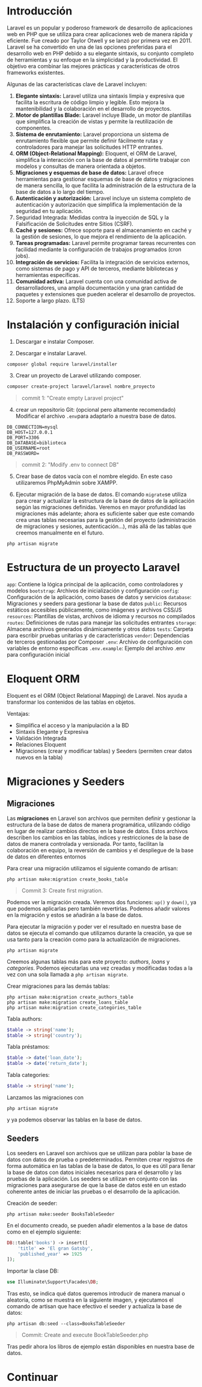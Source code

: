 
# Introducción
Laravel es un popular y poderoso framework de desarrollo de aplicaciones web en PHP que se utiliza para crear aplicaciones web de manera rápida y eficiente. Fue creado por Taylor Otwell y se lanzó por primera vez en 2011. Laravel se ha convertido en una de las opciones preferidas para el desarrollo web en PHP debido a su elegante sintaxis, su conjunto completo de herramientas y su enfoque en la simplicidad y la productividad. El objetivo era combinar las mejores prácticas y características de otros frameworks existentes.

Algunas de las características clave de Laravel incluyen:
1. **Elegante sintaxis:** Laravel utiliza una sintaxis limpia y expresiva que facilita la escritura de código limpio y legible. Esto mejora la mantenibilidad y la colaboración en el desarrollo de proyectos.
2. **Motor de plantillas Blade:** Laravel incluye Blade, un motor de plantillas que simplifica la creación de vistas y permite la reutilización de componentes.
3. **Sistema de enrutamiento:** Laravel proporciona un sistema de enrutamiento flexible que permite definir fácilmente rutas y controladores para manejar las solicitudes HTTP entrantes.
4. **ORM (Object-Relational Mapping):** Eloquent, el ORM de Laravel, simplifica la interacción con la base de datos al permitirte trabajar con modelos y consultas de manera orientada a objetos.
5. **Migraciones y esquemas de base de datos:** Laravel ofrece herramientas para gestionar esquemas de base de datos y migraciones de manera sencilla, lo que facilita la administración de la estructura de la base de datos a lo largo del tiempo.
6. **Autenticación y autorización:** Laravel incluye un sistema completo de autenticación y autorización que simplifica la implementación de la seguridad en tu aplicación.
7. Seguridad Integrada: Medidas contra la inyección de SQL y la Falsificación de Solicitudes entre Sitios (CSRF).
9. **Caché y sesiones:** Ofrece soporte para el almacenamiento en caché y la gestión de sesiones, lo que mejora el rendimiento de la aplicación.
10. **Tareas programadas:** Laravel permite programar tareas recurrentes con facilidad mediante la configuración de trabajos programados (cron jobs).
11. **Integración de servicios:** Facilita la integración de servicios externos, como sistemas de pago y API de terceros, mediante bibliotecas y herramientas específicas.
12. **Comunidad activa:** Laravel cuenta con una comunidad activa de desarrolladores, una amplia documentación y una gran cantidad de paquetes y extensiones que pueden acelerar el desarrollo de proyectos.
13. Soporte a largo plazo. (LTS)

# Instalación y configuración inicial
1. Descargar e instalar Composer.

3. Descargar e instalar Laravel.
```shell
composer global require laravel/installer
```

3. Crear un proyecto de Laravel utilizando composer.
```bash
composer create-project laravel/laravel nombre_proyecto
```
>commit 1: "Create empty Laravel project"

4. crear un repositorio Git: (opcional pero altamente recomendado)
Modificar el archivo `.env`para adaptarlo a nuestra base de datos.
```
DB_CONNECTION=mysql
DB_HOST=127.0.0.1
DB_PORT=3306
DB_DATABASE=biblioteca
DB_USERNAME=root
DB_PASSWORD=
```
> commit 2: "Modify .env to connect DB"

5. Crear base de datos vacía con el nombre elegido. En este caso utilizaremos PhpMyAdmin sobre XAMPP.

6. Ejecutar migración de la base de datos. El comando `migrate`se utiliza para crear y actualizar la estructura de la base de datos de la aplicación según las migraciones definidas. Veremos en mayor profundidad las migraciones más adelante; ahora es suficiente saber que este comando crea unas tablas necesarias para la gestión del proyecto (administración de migraciones y sesiones, autenticación...), más allá de las tablas que creemos manualmente en el futuro.
```shell
php artisan migrate
```


# Estructura de un proyecto Laravel

`app`: Contiene la lógica principal de la aplicación, como controladores y modelos
`bootstrap`: Archivos de inicialización y configuración
`config`: Configuración de la aplicación, como bases de datos y servicios
`database`: Migraciones y seeders para gestionar la base de datos
`public`: Recursos estáticos accesibles públicamente, como imágenes y archivos CSS/JS
`resources`: Plantillas de vistas, archivos de idioma y recursos no compilados
`routes`: Definiciones de rutas para manejar las solicitudes entrantes
`storage`: Almacena archivos generados dinámicamente y otros datos
`tests`: Carpeta para escribir pruebas unitarias y de características
`vendor`: Dependencias de terceros gestionadas por Composer
`.env`: Archivo de configuración con variables de entorno específicas
`.env.example`: Ejemplo del archivo .env para configuración inicial

# Eloquent ORM
Eloquent es el ORM (Object Relational Mapping) de Laravel. Nos ayuda a transformar los contenidos de las tablas en objetos.

Ventajas:
- Simplifica el acceso y la manipulación a la BD
- Sintaxis Elegante y Expresiva
- Validación Integrada
- Relaciones Eloquent
- Migraciones (crear y modificar tablas) y Seeders (permiten crear datos nuevos en la tabla)
# Migraciones y Seeders
## Migraciones
Las **migraciones** en Laravel son archivos que permiten definir y gestionar la estructura de la base de datos de manera programática, utilizando código en lugar de realizar cambios directos en la base de datos. Estos archivos describen los cambios en las tablas, índices y restricciones de la base de datos de manera controlada y versionada. Por tanto, facilitan la colaboración en equipo, la reversión de cambios y el despliegue de la base de datos en diferentes entornos

Para crear una migración utilizamos el siguiente comando de artisan:
```shell
php artisan make:migration create_books_table
```
>Commit 3: Create first migration.

Podemos ver la migración creada. Veremos dos funciones: `up()` y `down()`, ya que podemos aplicarlas pero también revertirlas. Podemos añadir valores en la migración y estos se añadirán a la base de datos.

Para ejecutar la migración y poder ver el resultado en nuestra base de datos se ejecuta el comando que utilizamos durante la creación, ya que se usa tanto para la creación como para la actualización de migraciones.
```shell
php artisan migrate
```

Creemos algunas tablas más para este proyecto: *authors*, *loans* y *categories*. Podemos ejecutarlas una vez creadas y modificadas todas a la vez con una sola llamada a `php artisan migrate`.


Crear migraciones para las demás tablas:
```shell
php artisan make:migration create_authors_table
php artisan make:migration create_loans_table
php artisan make:migration create_categories_table
```

Tabla authors:
```php
$table -> string('name');
$table -> string('country');
```

Tabla préstamos:
```php
$table -> date('loan_date');
$table -> date('return_date');
```

Tabla categories:
```php
$table -> string('name');
```

Lanzamos las migraciones con
```shell
php artisan migrate
```
y ya podemos observar las tablas en la base de datos.



## Seeders

Los seeders en Laravel son archivos que se utilizan para poblar la base de datos con datos de prueba o predeterminados. Permiten crear registros de forma automática en las tablas de la base de datos, lo que es útil para llenar la base de datos con datos iniciales necesarios para el desarrollo y las pruebas de la aplicación.
Los seeders se utilizan en conjunto con las migraciones para asegurarse de que la base de datos esté en un estado coherente antes de iniciar las pruebas o el desarrollo de la aplicación.

Creación de seeder:
```shell
php artisan make:seeder BooksTableSeeder
```

En el documento creado, se pueden añadir elementos a la base de datos como en el ejemplo siguiente:
```php
DB::table('books') -> insert([
	'title' => 'El gran Gatsby',
	'published_year' => 1925
]);
```
Importar la clase DB:
```php
use Illuminate\Support\Facades\DB;
```
Tras esto, se indica qué datos queremos introducir de manera manual o aleatoria, como se muestra en la siguiente imagen, y ejecutamos el comando de artisan que hace efectivo el seeder y actualiza la base de datos:
```shell
php artisan db:seed --class=BooksTableSeeder
```

>Commit: Create and execute BookTableSeeder.php

Tras pedir ahora los libros de ejemplo están disponibles en nuestra base de datos.




# Continuar

